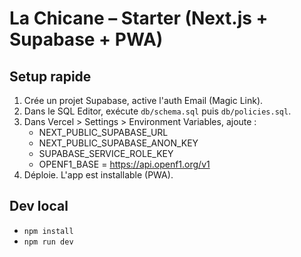# La Chicane – Starter (Next.js + Supabase + PWA)

## Setup rapide
1. Crée un projet Supabase, active l'auth Email (Magic Link).
2. Dans le SQL Editor, exécute `db/schema.sql` puis `db/policies.sql`.
3. Dans Vercel > Settings > Environment Variables, ajoute :
   - NEXT_PUBLIC_SUPABASE_URL
   - NEXT_PUBLIC_SUPABASE_ANON_KEY
   - SUPABASE_SERVICE_ROLE_KEY
   - OPENF1_BASE = https://api.openf1.org/v1
4. Déploie. L'app est installable (PWA).

## Dev local
- `npm install`
- `npm run dev`
